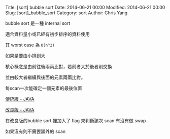 Title: [sort] bubble sort
Date: 2014-06-21 00:00
Modified: 2014-06-21 00:00
Slug: [sort]_bubble_sort
Category: sort
Author: Chris Yang

bubble sort 是一種 internal sort

適合資料量小或已經有初步排序的資料使用

其 worst case 為 <code>O(n^2)</code>

如果是要由小排到大

核心概念是由前往後兩兩比對，若前者大於後者則交換

並由較大者繼續與後面的元素兩兩比對。

每scan一次能確定一個元素的最後位置

<a href="https://github.com/yljh21328/code_example/blob/master/SORT/traditional_bubble_sort/bubble_sort.java" target="_blank">傳統版 - JAVA</a>

<a href="https://github.com/yljh21328/code_example/blob/master/SORT/better_bubble_sort/bubble_sort.java" target="_blank">改良版 - JAVA</a>

在改良版的bubble sort 裡加入了 flag 來判斷該次 scan 有沒有做 swap

如果沒有則不需要額外的 scan
